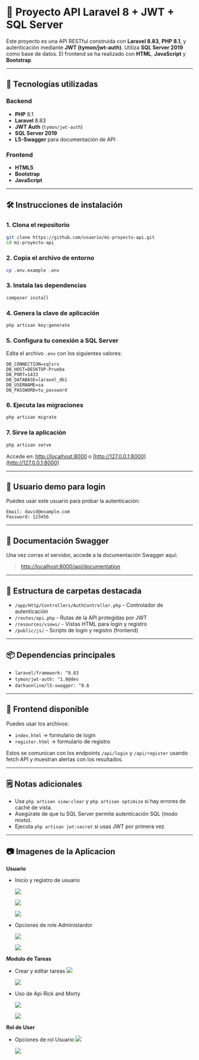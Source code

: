 # 📘 Proyecto API Laravel 8 + JWT + SQL Server

Este proyecto es una API RESTful construida con **Laravel 8.83**, **PHP 8.1**, y autenticación mediante **JWT (tymon/jwt-auth)**. Utiliza **SQL Server 2019** como base de datos. El frontend se ha realizado con **HTML**, **JavaScript** y **Bootstrap**.

---

## 🚀 Tecnologías utilizadas

### Backend

-   **PHP** 8.1
-   **Laravel** 8.83
-   **JWT Auth** (`tymon/jwt-auth`)
-   **SQL Server 2019**
-   **L5-Swagger** para documentación de API

### Frontend

-   **HTML5**
-   **Bootstrap**
-   **JavaScript**

---

## 🛠️ Instrucciones de instalación

### 1. Clona el repositorio

```bash
git clone https://github.com/usuario/mi-proyecto-api.git
cd mi-proyecto-api
```

### 2. Copia el archivo de entorno

```bash
cp .env.example .env
```

### 3. Instala las dependencias

```bash
composer install
```

### 4. Genera la clave de aplicación

```bash
php artisan key:generate
```

### 5. Configura tu conexión a SQL Server

Edita el archivo `.env` con los siguientes valores:

```
DB_CONNECTION=sqlsrv
DB_HOST=DESKTOP-Prueba
DB_PORT=1433
DB_DATABASE=laravel_db1
DB_USERNAME=sa
DB_PASSWORD=tu_password
```

### 6. Ejecuta las migraciones

```bash
php artisan migrate
```

### 7. Sirve la aplicación

```bash
php artisan serve
```

Accede en: [http://localhost:8000](http://localhost:8000) o [http://127.0.0.1:8000](http://127.0.0.1:8000)

---

## 🔐 Usuario demo para login

Puedes usar este usuario para probar la autenticación:

```
Email: david@example.com
Password: 123456
```

---

## 📄 Documentación Swagger

Una vez corras el servidor, accede a la documentación Swagger aquí:

> [http://localhost:8000/api/documentation](http://localhost:8000/api/documentation)

---

## 📂 Estructura de carpetas destacada

-   `/app/Http/Controllers/AuthController.php` - Controlador de autenticación
-   `/routes/api.php` - Rutas de la API protegidas por JWT
-   `/resources/views/` - Vistas HTML para login y registro
-   `/public/js/` - Scripts de login y registro (frontend)

---

## 📦 Dependencias principales

-   `laravel/framework: ^8.83`
-   `tymon/jwt-auth: ^1.0@dev`
-   `darkaonline/l5-swagger: ^8.6`

---

## 🧪 Frontend disponible

Puedes usar los archivos:

-   `index.html` → formulario de login
-   `register.html` → formulario de registro

Estos se comunican con los endpoints `/api/login` y `/api/register` usando fetch API y muestran alertas con los resultados.

---

## 🗒️ Notas adicionales

-   Usa `php artisan view:clear` y `php artisan optimize` si hay errores de caché de vista.
-   Asegúrate de que tu SQL Server permite autenticación SQL (modo mixto).
-   Ejecuta `php artisan jwt:secret` si usas JWT por primera vez.

---

## 📷 Imagenes de la Aplicacion

**Usuario**

-   Inicio y registro de usuario

    ![](https://raw.githubusercontent.com/david99cartagena/Aplicacion-Web-Ricky-and-Morty/refs/heads/master/media/Screenshot_1.png)

    ![](https://raw.githubusercontent.com/david99cartagena/Aplicacion-Web-Ricky-and-Morty/refs/heads/master/media/Screenshot_2.png)

    ![](https://raw.githubusercontent.com/david99cartagena/Aplicacion-Web-Ricky-and-Morty/refs/heads/master/media/Screenshot_3.png)

-   Opciones de role Administardor

    ![](https://raw.githubusercontent.com/david99cartagena/Aplicacion-Web-Ricky-and-Morty/refs/heads/master/media/Screenshot_4.png)

    ![](https://raw.githubusercontent.com/david99cartagena/Aplicacion-Web-Ricky-and-Morty/refs/heads/master/media/Screenshot_5.png)

**Modulo de Tareas**

-   Crear y editar tareas
    ![](https://raw.githubusercontent.com/david99cartagena/Aplicacion-Web-Ricky-and-Morty/refs/heads/master/media/Screenshot_6.png)

    ![](https://raw.githubusercontent.com/david99cartagena/Aplicacion-Web-Ricky-and-Morty/refs/heads/master/media/Screenshot_7.png)

-   Uso de Api Rick and Morty

    ![](https://raw.githubusercontent.com/david99cartagena/Aplicacion-Web-Ricky-and-Morty/refs/heads/master/media/Screenshot_8.png)

    ![](https://raw.githubusercontent.com/david99cartagena/Aplicacion-Web-Ricky-and-Morty/refs/heads/master/media/Screenshot_9.png)

**Rol de User**

-   Opciones de rol Usuario
    ![](https://raw.githubusercontent.com/david99cartagena/Aplicacion-Web-Ricky-and-Morty/refs/heads/master/media/Screenshot_10.png)

    ![](https://raw.githubusercontent.com/david99cartagena/Aplicacion-Web-Ricky-and-Morty/refs/heads/master/media/Screenshot_11.png)